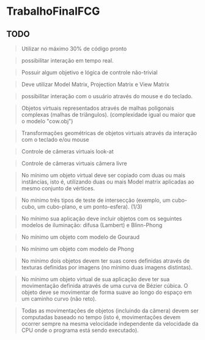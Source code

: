 # TrabalhoFinalFCG

## TODO
> Utilizar no máximo 30% de código pronto

> possibilitar interação em tempo real.

> Possuir algum objetivo e lógica de controle não-trivial

> Deve utilizar Model Matrix, Projection Matrix e View Matrix

> possibilitar interação com o usuário através do mouse e do teclado.

> Objetos virtuais representados através de malhas poligonais complexas (malhas de triângulos). (complexidade igual ou maior que o modelo "cow.obj")

> Transformações geométricas de objetos virtuais através da interação com o teclado e/ou mouse

> Controle de câmeras virtuais look-at

> Controle de câmeras virtuais câmera livre

> No mínimo um objeto virtual deve ser copiado com duas ou mais instâncias, isto é, utilizando duas ou mais Model matrix aplicadas ao mesmo conjunto de vértices.

> No mínimo três tipos de teste de intersecção (exemplo, um cubo-cubo, um cubo-plano, e um ponto-esfera). (1/3)

> No mínimo sua aplicação deve incluir objetos com os seguintes modelos de iluminação: difusa (Lambert) e Blinn-Phong

> No mínimo um objeto com modelo de Gouraud

> No mínimo um objeto com modelo de Phong

> No mínimo dois objetos devem ter suas cores definidas através de texturas definidas por imagens (no mínimo duas imagens distintas).

> No mínimo um objeto virtual de sua aplicação deve ter sua movimentação definida através de uma curva de Bézier cúbica. O objeto deve se movimentar de forma suave ao longo do espaço em um caminho curvo (não reto).


> Todas as movimentações de objetos (incluindo da câmera) devem ser computadas baseado no tempo (isto é, movimentações devem ocorrer sempre na mesma velocidade independente da velocidade da CPU onde o programa está sendo executado).
